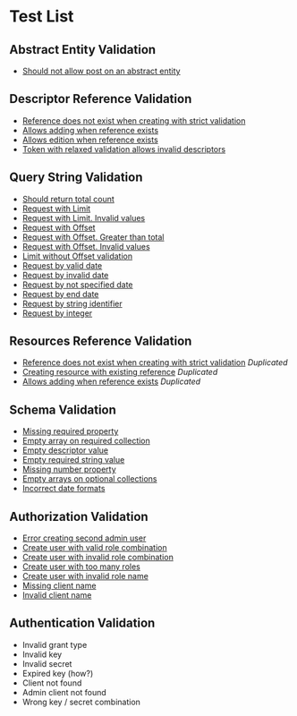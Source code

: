 # Test List

## Abstract Entity Validation

- [Should not allow post on an abstract entity](./AbstractEntityValidation.test.ts#L10)

## Descriptor Reference Validation

- [Reference does not exist when creating with strict validation](./DescriptorReferenceValidation.test.ts#L15)
- [Allows adding when reference exists](./DescriptorReferenceValidation.test.ts#L43)
- [Allows edition when reference exists](./DescriptorReferenceValidation.test.ts#L76)
- [Token with relaxed validation allows invalid descriptors](./DescriptorReferenceValidation.test.ts#L120)

## Query String Validation

- [Should return total count](./QueryStringValidation.test.ts#L12)
- [Request with Limit](./QueryStringValidation.test.ts#L35)
- [Request with Limit. Invalid values](./QueryStringValidation.test.ts#L50)
- [Request with Offset](./QueryStringValidation.test.ts#L74)
- [Request with Offset. Greater than total](./QueryStringValidation.test.ts#L88)
- [Request with Offset. Invalid values](./QueryStringValidation.test.ts#L104)
- [Limit without Offset validation](./QueryStringValidation.test.ts#L125)
- [Request by valid date](./QueryStringValidation.test.ts#L177)
- [Request by invalid date](./QueryStringValidation.test.ts#L190)
- [Request by not specified date](./QueryStringValidation.test.ts#L210)
- [Request by end date](./QueryStringValidation.test.ts#L223)
- [Request by string identifier](./QueryStringValidation.test.ts#L234)
- [Request by integer](./QueryStringValidation.test.ts#L247)

## Resources Reference Validation

- [Reference does not exist when creating with strict validation](./ResourcesReferenceValidation.test.ts#L14) *Duplicated*
- [Creating resource with existing reference](./ResourcesReferenceValidation.test.ts#L43) *Duplicated*
- [Allows adding when reference exists](./ResourcesReferenceValidation.test.ts#L73) *Duplicated*  
  
## Schema Validation

- [Missing required property](./SchemaValidation.test.ts#L9)
- [Empty array on required collection](./SchemaValidation.test.ts#L39)
- [Empty descriptor value](./SchemaValidation.test.ts#L69)
- [Empty required string value](./SchemaValidation.test.ts#L104)
- [Missing number property](./SchemaValidation.test.ts#L141)
- [Empty arrays on optional collections](./SchemaValidation.test.ts#L177)
- [Incorrect date formats](./SchemaValidation.test.ts#L212)

## Authorization Validation

- [Error creating second admin user](./AuthenticationValidation.test.ts#L19)
- [Create user with valid role combination](./AuthenticationValidation.test.ts#L34)
- [Create user with invalid role combination](./AuthenticationValidation.test.ts#L60)
- [Create user with too many roles](./AuthenticationValidation.test.ts#L93)
- [Create user with invalid role name](./AuthenticationValidation.test.ts#L121)
- [Missing client name](./AuthenticationValidation.test.ts#L166)
- [Invalid client name](./AuthenticationValidation.test.ts#L191)

## Authentication Validation

- Invalid grant type
- Invalid key
- Invalid secret
- Expired key (how?)
- Client not found
- Admin client not found
- Wrong key / secret combination